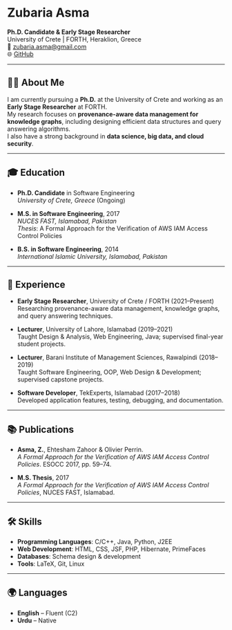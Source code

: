 # Zubaria Asma

**Ph.D. Candidate & Early Stage Researcher**  
University of Crete | FORTH, Heraklion, Greece  
📧 [zubaria.asma@gmail.com](mailto:zubaria.asma@gmail.com)  
🌐 [GitHub](https://github.com/zubariaasma)  

---

## 👩‍💻 About Me
I am currently pursuing a **Ph.D.** at the University of Crete and working as an **Early Stage Researcher** at FORTH.  
My research focuses on **provenance-aware data management for knowledge graphs**, including designing efficient data structures and query answering algorithms.  
I also have a strong background in **data science, big data, and cloud security**.

---

## 🎓 Education
- **Ph.D. Candidate** in Software Engineering  
  *University of Crete, Greece* (Ongoing)  

- **M.S. in Software Engineering**, 2017  
  *NUCES FAST, Islamabad, Pakistan*  
  _Thesis_: A Formal Approach for the Verification of AWS IAM Access Control Policies  

- **B.S. in Software Engineering**, 2014  
  *International Islamic University, Islamabad, Pakistan*  

---

## 💼 Experience
- **Early Stage Researcher**, University of Crete / FORTH (2021–Present)  
  Researching provenance-aware data management, knowledge graphs, and query answering techniques.  

- **Lecturer**, University of Lahore, Islamabad (2019–2021)  
  Taught Design & Analysis, Web Engineering, Java; supervised final-year student projects.  

- **Lecturer**, Barani Institute of Management Sciences, Rawalpindi (2018–2019)  
  Taught Software Engineering, OOP, Web Design & Development; supervised capstone projects.  

- **Software Developer**, TekExperts, Islamabad (2017–2018)  
  Developed application features, testing, debugging, and documentation.  

---

## 📚 Publications
- **Asma, Z.**, Ehtesham Zahoor & Olivier Perrin.  
  *A Formal Approach for the Verification of AWS IAM Access Control Policies*. ESOCC 2017, pp. 59–74.  

- **M.S. Thesis**, 2017  
  *A Formal Approach for the Verification of AWS IAM Access Control Policies*, NUCES FAST, Islamabad.  

---

## 🛠 Skills
- **Programming Languages**: C/C++, Java, Python, J2EE  
- **Web Development**: HTML, CSS, JSF, PHP, Hibernate, PrimeFaces  
- **Databases**: Schema design & development  
- **Tools**: LaTeX, Git, Linux  

---

## 🌍 Languages
- **English** – Fluent (C2)  
- **Urdu** – Native  
